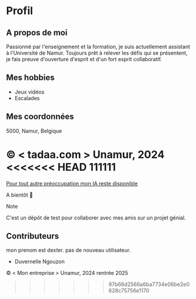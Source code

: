 
# Profil

## A propos de moi
Passionné par l'enseignement et la formation, je suis actuellement assistant à l'Université de Namur. Toujours prêt à relever les défis qui se présentent, je fais preuve d'ouverture d'esprit et d'un fort esprit collaboratif.

## Mes hobbies
- Jeux vidéos
- Escalades

## Mes coordonnées
5000, Namur, Belgique

© < tadaa.com > Unamur, 2024
<<<<<<< HEAD
111111
=======
[Pour tout autre préoccupation mon IA reste disponible](https://chat.openai.com)

A bientôt 🥳


> [!NOTE]
> C'est un dépôt de test pour collaborer avec mes amis sur un projet génial.

## Contributeurs

mon prenom est dexter.
pas de nouveau utilisateur.
- Duvernelle Ngouzon


© < Mon entreprise > Unamur, 2024
rentrée 2025
>>>>>>> 97b66d2566a6ba7734e06be2e0628c75756e1170
